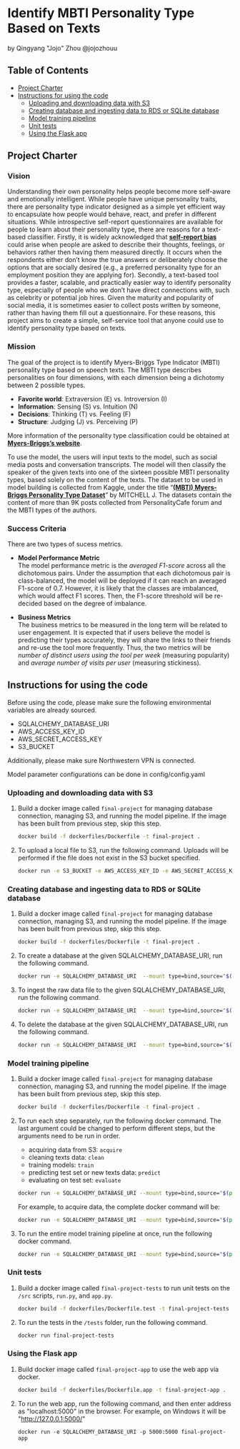 # Identify MBTI Personality Type Based on Texts

by Qingyang "Jojo" Zhou @jojozhouu

## Table of Contents

- [Project Charter](#Project-Charter)
- [Instructions for using the code](#Instructions-for-using-the-code)
  - [Uploading and downloading data with S3](#Uploading-and-downloading-data-with-S3)
  - [Creating database and ingesting data to RDS or SQLite database](#Creating-database-and-ingesting-data-to-RDS-or-SQLite-database)
  - [Model training pipeline](#Model-training-pipeline)
  - [Unit tests](#Unit-tests)
  - [Using the Flask app](#Using-the-Flask-app)

## Project Charter

### Vision

Understanding their own personality helps people become more self-aware and emotionally intelligent. While people have unique personality traits, there are personality type indicator designed as a simple yet efficient way to encapsulate how people would behave, react, and prefer in different situations. While introspective self-report questionnaires are available for people to learn about their personality type, there are reasons for a text-based classifier. Firstly, it is widely acknowledged that [**self-report bias**](https://dictionary.apa.org/self-report-bias) could arise when people are asked to describe their thoughts, feelings, or behaviors rather then having them measured directly. It occurs when the respondents either don’t know the true answers or deliberately choose the options that are socially desired (e.g., a preferred personality type for an employment position they are applying for). Secondly, a text-based tool provides a faster, scalable, and practically easier way to identify personality type, especially of people who we don’t have direct connections with, such as celebrity or potential job hires. Given the maturity and popularity of social media, it is sometimes easier to collect posts written by someone, rather than having them fill out a questionnaire. For these reasons, this project aims to create a simple, self-service tool that anyone could use to identify personality type based on texts.

### Mission

The goal of the project is to identify Myers-Briggs Type Indicator (MBTI) personality type based on speech texts. The MBTI type describes personalities on four dimensions, with each dimension being a dichotomy between 2 possible types.

- **Favorite world**: Extraversion (E) vs. Introversion (I)
- **Information**: Sensing (S) vs. Intuition (N)
- **Decisions**: Thinking (T) vs. Feeling (F)
- **Structure**: Judging (J) vs. Perceiving (P)

More information of the personality type classification could be obtained at [**Myers-Briggs’s website**](https://www.myersbriggs.org/my-mbti-personality-type/mbti-basics/).

To use the model, the users will input texts to the model, such as social media posts and conversation transcripts. The model will then classify the speaker of the given texts into one of the sixteen possible MBTI personality types, based solely on the content of the texts. The dataset to be used in model building is collected from Kaggle, under the title “[**(MBTI) Myers-Briggs Personality Type Dataset**](https://www.kaggle.com/datasets/datasnaek/mbti-type)” by MITCHELL J. The datasets contain the content of more than 9K posts collected from PersonalityCafe forum and the MBTI types of the authors.

### Success Criteria

There are two types of sucess metrics.

- **Model Performance Metric** \
  The model performance metric is the _averaged F1-score_ across all the dichotomous pairs. Under the assumption that each dichotomous pair is class-balanced, the model will be deployed if it can reach an averaged F1-score of 0.7. However, it is likely that the classes are imbalanced, which would affect F1 scores. Then, the F1-score threshold will be re-decided based on the degree of imbalance.

- **Business Metrics** \
  The business metrics to be measured in the long term will be related to user engagement. It is expected that if users believe the model is predicting their types accurately, they will share the links to their friends and re-use the tool more frequently. Thus, the two metrics will be _number of distinct users using the tool per week_ (measuring popularity) and _average number of visits per user_ (measuring stickiness).


## Instructions for using the code

Before using the code, please make sure the following environmental variables are already sourced.
- SQLALCHEMY_DATABASE_URI
- AWS_ACCESS_KEY_ID
- AWS_SECRET_ACCESS_KEY
- S3_BUCKET
 
Additionally, please make sure Northwestern VPN is connected.

Model parameter configurations can be done in config/config.yaml

### Uploading and downloading data with S3
1. Build a docker image called `final-project` for managing database connection, managing S3, and running the model pipeline. If the image has been built from previous step, skip this step.

   ```bash
   docker build -f dockerfiles/Dockerfile -t final-project .
   ```
2. To upload a local file to S3, run the following command. Uploads will be performed if the file does not exist in the S3 bucket specified.

   ```bash
   docker run -e S3_BUCKET -e AWS_ACCESS_KEY_ID -e AWS_SECRET_ACCESS_KEY --mount type=bind,source="$(pwd)"/,target=/app/ final-project run.py manage_s3 upload_data
   ```

### Creating database and ingesting data to RDS or SQLite database
1. Build a docker image called `final-project` for managing database connection, managing S3, and running the model pipeline. If the image has been built from previous step, skip this step.

   ```bash
   docker build -f dockerfiles/Dockerfile -t final-project .
   ```
2. To create a database at the given SQLALCHEMY_DATABASE_URI, run the following command.
   
   ```bash
   docker run -e SQLALCHEMY_DATABASE_URI  --mount type=bind,source="$(pwd)"/,target=/app/ final-project run.py manage_rds create_db
   ```
3. To ingest the raw data file to the given SQLALCHEMY_DATABASE_URI, run the following command.

   ```bash
   docker run -e SQLALCHEMY_DATABASE_URI  --mount type=bind,source="$(pwd)"/,target=/app/ final-project run.py manage_rds ingest_data
   ```
4. To delete the database at the given SQLALCHEMY_DATABASE_URI, run the following command.
   
   ```bash
   docker run -e SQLALCHEMY_DATABASE_URI  --mount type=bind,source="$(pwd)"/,target=/app/ final-project run.py manage_rds delete_db
   ```

### Model training pipeline

1. Build a docker image called `final-project` for managing database connection, managing S3, and running the model pipeline. If the image has been built from previous step, skip this step.

   ```bash
   docker build -f dockerfiles/Dockerfile -t final-project .
   ```

2. To run each step separately, run the following docker command. The last argument could be changed to perform different steps, but the arguments need to be run in order.
    - acquiring data from S3: `acquire`
    - cleaning texts data: `clean`
    - training models: `train`
    - predicting test set or new texts data: `predict`
    - evaluating on test set: `evaluate`
 
   ```bash
   docker run -e SQLALCHEMY_DATABASE_URI --mount type=bind,source="$(pwd)"/data,target=/app/data final-project model <step>
   ```
   
   For example, to acquire data, the complete docker command will be:
   ```bash
   docker run -e SQLALCHEMY_DATABASE_URI --mount type=bind,source="$(pwd)"/data,target=/app/data final-project model acquire
   ```

3. To run the entire model training pipeline at once, run the following docker command.
    
   ```bash
   docker run -e SQLALCHEMY_DATABASE_URI --mount type=bind,source="$(pwd)"/data,target=/app/data final-project model all
   ```

### Unit tests

1. Build a docker image called `final-project-tests` to run unit tests on the `/src` scripts, `run.py`, and `app.py`.
    
    ```bash
    docker build -f dockerfiles/Dockerfile.test -t final-project-tests .
    ```
2. To run the tests in the `/tests` folder, run the following command.

    ```bash
    docker run final-project-tests
    ```

### Using the Flask app

1. Build docker image called `final-project-app` to use the web app via docker.
    
    ```bash
    docker build -f dockerfiles/Dockerfile.app -t final-project-app .
    ```
2. To run the web app, run the following command, and then enter address as "localhost:5000" in the browser. For example, on Windows it will be "http://127.0.0.1:5000/"

    ```
    docker run -e SQLALCHEMY_DATABASE_URI -p 5000:5000 final-project-app
    ```
